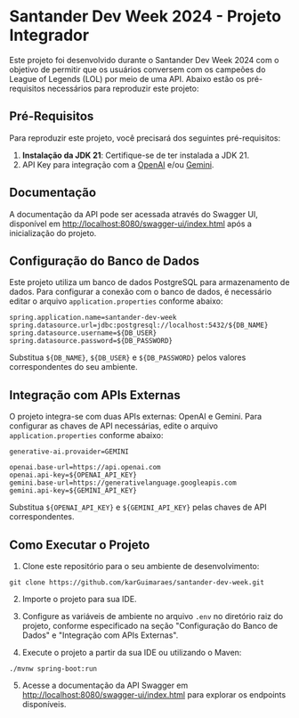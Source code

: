 # Santander Dev Week 2024 - Projeto Integrador

Este projeto foi desenvolvido durante o Santander Dev Week 2024 com o objetivo de permitir que os usuários conversem com os campeões do League of Legends (LOL) por meio de uma API. Abaixo estão os pré-requisitos necessários para reproduzir este projeto:

## Pré-Requisitos

Para reproduzir este projeto, você precisará dos seguintes pré-requisitos:

1. **Instalação da JDK 21**: Certifique-se de ter instalada a JDK 21.
2. API Key para integração com a [OpenAI](https://platform.openai.com/docs/api-reference/chat/create) e/ou [Gemini](https://ai.google.dev/tutorials/rest_quickstart#text-only_input).

## Documentação

A documentação da API pode ser acessada através do Swagger UI, disponível em [http://localhost:8080/swagger-ui/index.html](http://localhost:8080/swagger-ui/index.html) após a inicialização do projeto.

## Configuração do Banco de Dados

Este projeto utiliza um banco de dados PostgreSQL para armazenamento de dados. Para configurar a conexão com o banco de dados, é necessário editar o arquivo `application.properties` conforme abaixo:

```properties
spring.application.name=santander-dev-week
spring.datasource.url=jdbc:postgresql://localhost:5432/${DB_NAME}
spring.datasource.username=${DB_USER}
spring.datasource.password=${DB_PASSWORD}
```

Substitua `${DB_NAME}`, `${DB_USER}` e `${DB_PASSWORD}` pelos valores correspondentes do seu ambiente.

## Integração com APIs Externas

O projeto integra-se com duas APIs externas: OpenAI e Gemini. Para configurar as chaves de API necessárias, edite o arquivo `application.properties` conforme abaixo:

```properties
generative-ai.provaider=GEMINI

openai.base-url=https://api.openai.com
openai.api-key=${OPENAI_API_KEY}
gemini.base-url=https://generativelanguage.googleapis.com
gemini.api-key=${GEMINI_API_KEY}
```

Substitua `${OPENAI_API_KEY}` e `${GEMINI_API_KEY}` pelas chaves de API correspondentes.

## Como Executar o Projeto

1. Clone este repositório para o seu ambiente de desenvolvimento:

```
git clone https://github.com/karGuimaraes/santander-dev-week.git
```

2. Importe o projeto para sua IDE.

3. Configure as variáveis de ambiente no arquivo `.env` no diretório raiz do projeto, conforme especificado na seção "Configuração do Banco de Dados" e "Integração com APIs Externas".

4. Execute o projeto a partir da sua IDE ou utilizando o Maven:

```
./mvnw spring-boot:run
```

5. Acesse a documentação da API Swagger em [http://localhost:8080/swagger-ui/index.html](http://localhost:8080/swagger-ui/index.html) para explorar os endpoints disponíveis.
